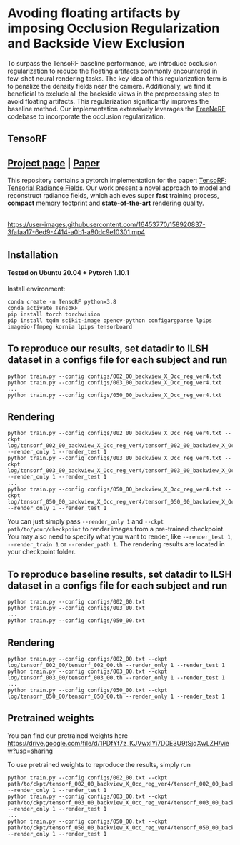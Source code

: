 # Avoding floating artifacts by imposing Occlusion Regularization and Backside View Exclusion
To surpass the TensoRF baseline performance, we introduce occlusion regularization to reduce the floating artifacts commonly encountered in few-shot neural rendering tasks. The key idea of this regularization term is to penalize the density fields near the camera. Additionally, we find it beneficial to exclude all the backside views in the preprocessing step to avoid floating artifacts. This regularization significantly improves the baseline method. Our implementation extensively leverages the [FreeNeRF](https://github.com/Jiawei-Yang/FreeNeRF) codebase to incorporate the occlusion regularization.

## TensoRF
## [Project page](https://apchenstu.github.io/TensoRF/) |  [Paper](https://arxiv.org/abs/2203.09517)
This repository contains a pytorch implementation for the paper: [TensoRF: Tensorial Radiance Fields](https://arxiv.org/abs/2203.09517). Our work present a novel approach to model and reconstruct radiance fields, which achieves super
**fast** training process, **compact** memory footprint and **state-of-the-art** rendering quality.<br><br>

https://user-images.githubusercontent.com/16453770/158920837-3fafaa17-6ed9-4414-a0b1-a80dc9e10301.mp4
## Installation

#### Tested on Ubuntu 20.04 + Pytorch 1.10.1 

Install environment:
```
conda create -n TensoRF python=3.8
conda activate TensoRF
pip install torch torchvision
pip install tqdm scikit-image opencv-python configargparse lpips imageio-ffmpeg kornia lpips tensorboard
```

## To reproduce our results, set datadir to ILSH dataset in a configs file for each subject and run 

```
python train.py --config configs/002_00_backview_X_Occ_reg_ver4.txt
python train.py --config configs/003_00_backview_X_Occ_reg_ver4.txt
...
python train.py --config configs/050_00_backview_X_Occ_reg_ver4.txt
```

## Rendering

```
python train.py --config configs/002_00_backview_X_Occ_reg_ver4.txt --ckpt log/tensorf_002_00_backview_X_Occ_reg_ver4/tensorf_002_00_backview_X_Occ_reg_ver4.th --render_only 1 --render_test 1 
python train.py --config configs/003_00_backview_X_Occ_reg_ver4.txt --ckpt log/tensorf_003_00_backview_X_Occ_reg_ver4/tensorf_003_00_backview_X_Occ_reg_ver4.th --render_only 1 --render_test 1 
...
python train.py --config configs/050_00_backview_X_Occ_reg_ver4.txt --ckpt log/tensorf_050_00_backview_X_Occ_reg_ver4/tensorf_050_00_backview_X_Occ_reg_ver4.th --render_only 1 --render_test 1 
```

You can just simply pass `--render_only 1` and `--ckpt path/to/your/checkpoint` to render images from a pre-trained
checkpoint. You may also need to specify what you want to render, like `--render_test 1`, `--render_train 1` or `--render_path 1`.
The rendering results are located in your checkpoint folder. 

## To reproduce baseline results, set datadir to ILSH dataset in a configs file for each subject and run 

```
python train.py --config configs/002_00.txt
python train.py --config configs/003_00.txt
...
python train.py --config configs/050_00.txt
```

## Rendering

```
python train.py --config configs/002_00.txt --ckpt log/tensorf_002_00/tensorf_002_00.th --render_only 1 --render_test 1 
python train.py --config configs/003_00.txt --ckpt log/tensorf_003_00/tensorf_003_00.th --render_only 1 --render_test 1 
...
python train.py --config configs/050_00.txt --ckpt log/tensorf_050_00/tensorf_050_00.th --render_only 1 --render_test 1 
```

## Pretrained weights

You can find our pretrained weights here https://drive.google.com/file/d/1PDfYt7z_KJVwxlYi7D0E3U9tSjqXwLZH/view?usp=sharing

To use pretrained weights to reproduce the results, simply run 

```
python train.py --config configs/002_00.txt --ckpt path/to/ckpt/tensorf_002_00_backview_X_Occ_reg_ver4/tensorf_002_00_backview_X_Occ_reg_ver4.th --render_only 1 --render_test 1
python train.py --config configs/003_00.txt --ckpt path/to/ckpt/tensorf_003_00_backview_X_Occ_reg_ver4/tensorf_003_00_backview_X_Occ_reg_ver4.th --render_only 1 --render_test 1
...
python train.py --config configs/050_00.txt --ckpt path/to/ckpt/tensorf_050_00_backview_X_Occ_reg_ver4/tensorf_050_00_backview_X_Occ_reg_ver4.th --render_only 1 --render_test 1
```

